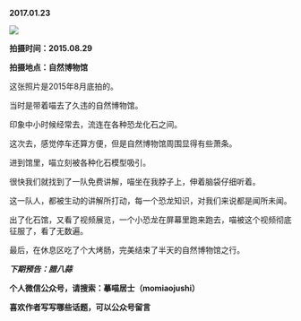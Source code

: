
          
**2017.01.23**

![](https://pic4.zhimg.com/v2-063688271434d8a36ebf655526763c71.jpg)


**拍摄时间：2015.08.29**

**拍摄地点：自然博物馆**

这张照片是2015年8月底拍的。

当时是带着喵去了久违的自然博物馆。

印象中小时候经常去，流连在各种恐龙化石之间。

这次去，感觉停车还算方便，但是自然博物馆周围显得有些萧条。

进到馆里，喵立刻被各种化石模型吸引。

很快我们就找到了一队免费讲解，喵坐在我脖子上，伸着脑袋仔细听着。

这一队人，都被生动的讲解所打动，每一个恐龙知识，对我们来说都是闻所未闻。

出了化石馆，又看了视频展览，一个小恐龙在屏幕里跑来跑去，喵被这个视频彻底征服了，看了无数遍。

最后，在休息区吃了个大烤肠，完美结束了半天的自然博物馆之行。


***下期预告：腊八蒜***


**个人微信公众号，请搜索：摹喵居士（momiaojushi）**

**喜欢作者写写哪些话题，可以公众号留言**

        